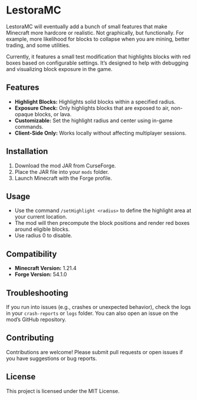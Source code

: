 # LestoraMC

LestoraMC will eventually add a bunch of small features that make Minecraft more hardcore or realistic.  Not graphically, but functionally.  For example, more likelihood for blocks to collapse when you are mining, better trading, and some utilities.

Currently, it features a small test modification that highlights blocks with red boxes based on configurable settings. It’s designed to help with debugging and visualizing block exposure in the game.

## Features
- **Highlight Blocks:** Highlights solid blocks within a specified radius.
- **Exposure Check:** Only highlights blocks that are exposed to air, non-opaque blocks, or lava.
- **Customizable:** Set the highlight radius and center using in-game commands.
- **Client-Side Only:** Works locally without affecting multiplayer sessions.

## Installation
1. Download the mod JAR from CurseForge.
2. Place the JAR file into your `mods` folder.
3. Launch Minecraft with the Forge profile.

## Usage
- Use the command `/setHighlight <radius>` to define the highlight area at your current location.
- The mod will then precompute the block positions and render red boxes around eligible blocks.
- Use radius 0 to disable.

## Compatibility
- **Minecraft Version:** 1.21.4
- **Forge Version:** 54.1.0

## Troubleshooting
If you run into issues (e.g., crashes or unexpected behavior), check the logs in your `crash-reports` or `logs` folder. You can also open an issue on the mod’s GitHub repository.

## Contributing
Contributions are welcome! Please submit pull requests or open issues if you have suggestions or bug reports.

## License
This project is licensed under the MIT License.
